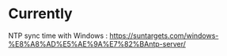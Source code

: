 # Currently

NTP sync time with Windows : 
https://suntargets.com/windows-%E8%A8%AD%E5%AE%9A%E7%82%BAntp-server/
